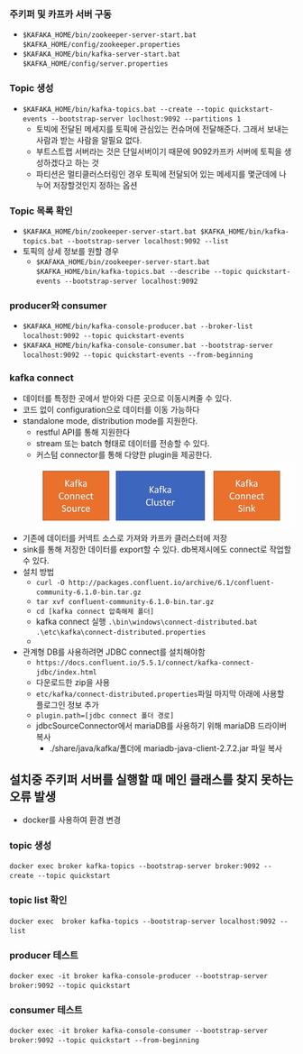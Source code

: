 ### 주키퍼 및 카프카 서버 구동
- ``$KAFAKA_HOME/bin/zookeeper-server-start.bat $KAFKA_HOME/config/zookeeper.properties``
- ``$KAFAKA_HOME/bin/kafka-server-start.bat $KAFKA_HOME/config/server.properties``

### Topic 생성
- ``$KAFAKA_HOME/bin/kafka-topics.bat --create --topic quickstart-events --bootstrap-server loclhost:9092 --partitions 1``
  - 토빅에 전달된 메세지를 토픽에 관심있는 컨슈머에 전달해준다. 그래서 보내는 사람과 받는 사람을 알필요 없다.
  - 부트스트랩 서버라는 것은 단일서버이기 때문에 9092카프카 서버에 토픽을 생성하겠다고 하는 것
  - 파티션은 멀티클러스터링인 경우 토픽에 전달되어 있는 메세지를 몇군데에 나누어 저장할것인지 정하는 옵션

### Topic 목록 확인
- ``$KAFAKA_HOME/bin/zookeeper-server-start.bat $KAFKA_HOME/bin/kafka-topics.bat --bootstrap-server localhost:9092 --list``
- 토픽의 상세 정보를 원할 경우
  - ``$KAFAKA_HOME/bin/zookeeper-server-start.bat $KAFKA_HOME/bin/kafka-topics.bat --describe --topic quickstart-events --bootstrap-server localhost:9092``

### producer와 consumer
- ``$KAFAKA_HOME/bin/kafka-console-producer.bat --broker-list localhost:9092 --topic quickstart-events``
- ``$KAFAKA_HOME/bin/kafka-console-consumer.bat --bootstrap-server localhost:9092 --topic quickstart-events --from-beginning``

### kafka connect
- 데이터를 특정한 곳에서 받아와 다른 곳으로 이동시켜줄 수 있다.
- 코드 없이 configuration으로 데이터를 이동 가능하다
- standalone mode, distribution mode를 지원한다.
  - restful API를 통해 지원한다
  - stream 또는 batch 형태로 데이터를 전송할 수 있다.
  - 커스텀 connector를 통해 다양한 plugin을 제공한다.
![img_4.png](img_4.png)
- 기존에 데이터를 커넥트 소스로 가져와 카프카 클러스터에 저장
- sink를 통해 저장한 데이터를 export할 수 있다. db복제시에도 connect로 작업할 수 있다.
- 설치 방법
  - ``curl -O http://packages.confluent.io/archive/6.1/confluent-community-6.1.0-bin.tar.gz``
  - ``tar xvf confluent-community-6.1.0-bin.tar.gz``
  - ``cd [kafka connect 압축해제 폴더]``
  - kafka connect 실행 ``.\bin\windows\connect-distributed.bat .\etc\kafka\connect-distributed.properties``
  - 
- 관계형 DB를 사용하려면 JDBC connect를 설치해야함
  - ``https://docs.confluent.io/5.5.1/connect/kafka-connect-jdbc/index.html``
  - 다운로드한 zip을 사용
  - ``etc/kafka/connect-distributed.properties``파일 마지막 아래에 사용할 플로그인 정보 추가
  - ``plugin.path=[jdbc connect 폴더 경로]``
  - jdbcSourceConnector에서 mariaDB를 사용하기 위해 mariaDB 드라이버 복사
    - ./share/java/kafka/폴더에 mariadb-java-client-2.7.2.jar 파일 복사
## 설치중 주키퍼 서버를 실행할 때 메인 클래스를 찾지 못하는 오류 발생
- docker를 사용하여 환경 변경
### topic 생성
``
docker exec broker kafka-topics --bootstrap-server broker:9092 --create --topic quickstart
``

### topic list 확인
``
docker exec  broker kafka-topics --bootstrap-server localhost:9092 --list
``

### producer 테스트
``
docker exec -it broker kafka-console-producer --bootstrap-server broker:9092 --topic quickstart
``

### consumer 테스트
``
docker exec -it broker kafka-console-consumer --bootstrap-server broker:9092 --topic quickstart --from-beginning
``